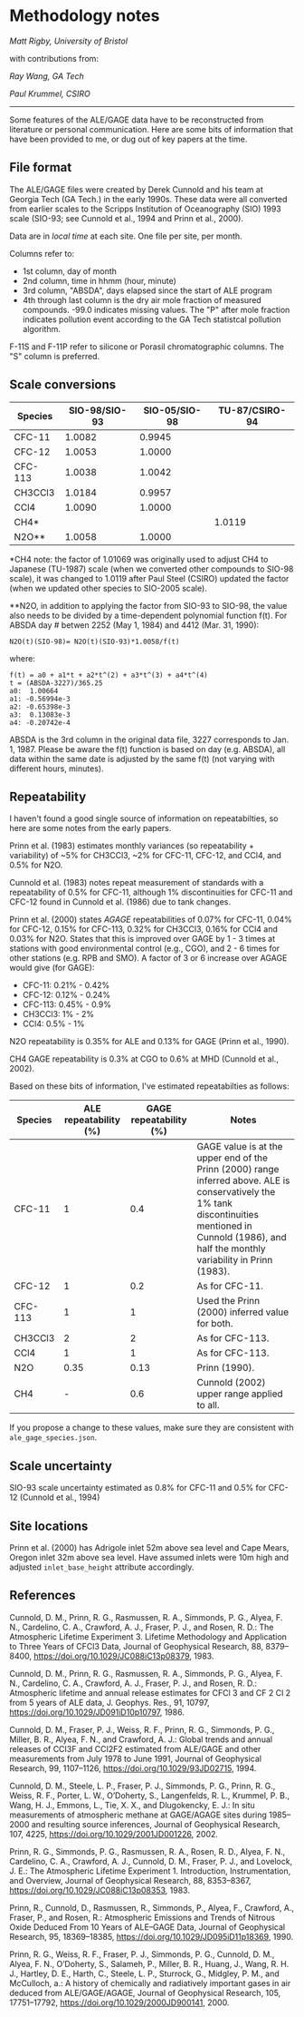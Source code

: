 # Methodology notes
*Matt Rigby, University of Bristol*

with contributions from:

*Ray Wang, GA Tech*

*Paul Krummel, CSIRO*

---

Some features of the ALE/GAGE data have to be reconstructed from literature or personal communication. Here are some bits of information that have been provided to me, or dug out of key papers at the time.

## File format
The ALE/GAGE files were created by Derek Cunnold and his team at Georgia Tech (GA Tech.) in the early 1990s. These data were all converted from earlier scales to the Scripps Institution of Oceanography (SIO) 1993 scale (SIO-93; see Cunnold et al., 1994 and Prinn et al., 2000).

Data are in *local time* at each site. One file per site, per month.

Columns refer to:

- 1st column, day of month
- 2nd column, time in hhmm (hour, minute)
- 3rd column, "ABSDA", days elapsed since the start of ALE program
- 4th through last column is the dry air mole fraction of measured compounds. -99.0 indicates missing values. The "P" after mole fraction indicates pollution event according to the GA Tech statistcal pollution algorithm.

F-11S and F-11P refer to silicone or Porasil chromatographic columns. The "S" column is preferred.

## Scale conversions

|Species|SIO-98/SIO-93|SIO-05/SIO-98|TU-87/CSIRO-94|
|--|--|--|--|
|CFC-11|1.0082|0.9945||
|CFC-12|1.0053|1.0000||
|CFC-113|1.0038|1.0042||
|CH3CCl3|1.0184|0.9957||
|CCl4|1.0090|1.0000||
|CH4*|||1.0119|
|N2O**|1.0058|1.0000||


*CH4 note: the factor of 1.01069 was originally used to adjust CH4 to Japanese (TU-1987) scale (when we converted other compounds to SIO-98 scale), it was changed to 1.0119 after Paul Steel (CSIRO) updated the factor (when we updated other species to SIO-2005 scale).
 
**N2O, in addition to applying the factor from SIO-93 to SIO-98, the value also needs to be divided by a time-dependent polynomial function f(t). For ABSDA day # betwen 2252 (May 1, 1984) and 4412 (Mar. 31, 1990):

```
N2O(t)(SIO-98)= N2O(t)(SIO-93)*1.0058/f(t)
```

where:
```
f(t) = a0 + a1*t + a2*t^(2) + a3*t^(3) + a4*t^(4)
t = (ABSDA-3227)/365.25
a0:  1.00664
a1: -0.56994e-3
a2: -0.65398e-3
a3:  0.13083e-3
a4: -0.20742e-4
```

ABSDA is the 3rd column in the original data file, 3227 corresponds to Jan. 1, 1987. Please be aware the f(t) function is based on day (e.g. ABSDA), all data within the same date is adjusted by the same f(t) (not varying with different hours, minutes).

## Repeatability
I haven't found a good single source of information on repeatabilties, so here are some notes from the early papers.

Prinn et al. (1983) estimates monthly variances (so repeatability + variability) of ~5% for CH3CCl3, ~2% for CFC-11, CFC-12, and CCl4, and 0.5% for N2O.

Cunnold et al. (1983) notes repeat measurement of standards with a repeatability of 0.5% for CFC-11, although 1% discontinuities for CFC-11 and CFC-12 found in Cunnold et al. (1986) due to tank changes.

Prinn et al. (2000) states *AGAGE* repeatabilities of 0.07% for CFC-11, 0.04% for CFC-12, 0.15% for CFC-113, 0.32% for CH3CCl3, 0.16% for CCl4 and 0.03% for N2O. States that this is improved over GAGE by 1 - 3 times at stations with good environmental control (e.g., CGO), and 2 - 6 times for other stations (e.g. RPB and SMO). A factor of 3 or 6 increase over AGAGE would give (for GAGE):
- CFC-11: 0.21% - 0.42%
- CFC-12: 0.12% - 0.24%
- CFC-113: 0.45% - 0.9%
- CH3CCl3: 1% - 2%
- CCl4: 0.5% - 1%

N2O repeatability is 0.35% for ALE and 0.13% for GAGE (Prinn et al., 1990).

CH4 GAGE repeatability is 0.3% at CGO to 0.6% at MHD (Cunnold et al., 2002).

Based on these bits of information, I've estimated repeatabilties as follows:

|Species |ALE repeatability (%)|GAGE repeatability (%)|Notes|
|--------|----|----|---|
|CFC-11  |1   |0.4 |GAGE value is at the upper end of the Prinn (2000) range inferred above. ALE is conservatively the 1% tank discontinuities mentioned in Cunnold (1986), and half the monthly variability in Prinn (1983).|
|CFC-12  |1   |0.2 |As for CFC-11.|
|CFC-113 |1   |1   |Used the Prinn (2000) inferred value for both.|
|CH3CCl3 |2   |2   |As for CFC-113.|
|CCl4    |1   |1   |As for CFC-113.|
|N2O     |0.35|0.13|Prinn (1990).|
|CH4     |-   |0.6 |Cunnold (2002) upper range applied to all.|

If you propose a change to these values, make sure they are consistent with ```ale_gage_species.json```.

## Scale uncertainty

SIO-93 scale uncertainty estimated as 0.8% for CFC-11 and 0.5% for CFC-12 (Cunnold et al., 1994)

## Site locations

Prinn et al. (2000) has Adrigole inlet 52m above sea level and Cape Mears, Oregon inlet 32m above sea level. Have assumed inlets were 10m high and adjusted ```inlet_base_height``` attribute accordingly.

## References
Cunnold, D. M., Prinn, R. G., Rasmussen, R. A., Simmonds, P. G., Alyea, F. N., Cardelino, C. A., Crawford, A. J., Fraser, P. J., and Rosen, R. D.: The Atmospheric Lifetime Experiment 3. Lifetime Methodology and Application to Three Years of CFCl3 Data, Journal of Geophysical Research, 88, 8379–8400, https://doi.org/10.1029/JC088iC13p08379, 1983.

Cunnold, D. M., Prinn, R. G., Rasmussen, R. A., Simmonds, P. G., Alyea, F. N., Cardelino, C. A., Crawford, A. J., Fraser, P. J., and Rosen, R. D.: Atmospheric lifetime and annual release estimates for CFCl 3 and CF 2 Cl 2 from 5 years of ALE data, J. Geophys. Res., 91, 10797, https://doi.org/10.1029/JD091iD10p10797, 1986.

Cunnold, D. M., Fraser, P. J., Weiss, R. F., Prinn, R. G., Simmonds, P. G., Miller, B. R., Alyea, F. N., and Crawford, A. J.: Global trends and annual releases of CCI3F and CCI2F2 estimated from ALE/GAGE and other measurements from July 1978 to June 1991, Journal of Geophysical Research, 99, 1107–1126, https://doi.org/10.1029/93JD02715, 1994.

Cunnold, D. M., Steele, L. P., Fraser, P. J., Simmonds, P. G., Prinn, R. G., Weiss, R. F., Porter, L. W., O’Doherty, S., Langenfelds, R. L., Krummel, P. B., Wang, H. J., Emmons, L., Tie, X. X., and Dlugokencky, E. J.: In situ measurements of atmospheric methane at GAGE/AGAGE sites during 1985–2000 and resulting source inferences, Journal of Geophysical Research, 107, 4225, https://doi.org/10.1029/2001JD001226, 2002.

Prinn, R. G., Simmonds, P. G., Rasmussen, R. A., Rosen, R. D., Alyea, F. N., Cardelino, C. A., Crawford, A. J., Cunnold, D. M., Fraser, P. J., and Lovelock, J. E.: The Atmospheric Lifetime Experiment 1. Introduction, Instrumentation, and Overview, Journal of Geophysical Research, 88, 8353–8367, https://doi.org/10.1029/JC088iC13p08353, 1983.

Prinn, R., Cunnold, D., Rasmussen, R., Simmonds, P., Alyea, F., Crawford, A., Fraser, P., and Rosen, R.: Atmospheric Emissions and Trends of Nitrous Oxide Deduced From 10 Years of ALE–GAGE Data, Journal of Geophysical Research, 95, 18369–18385, https://doi.org/10.1029/JD095iD11p18369, 1990.

Prinn, R. G., Weiss, R. F., Fraser, P. J., Simmonds, P. G., Cunnold, D. M., Alyea, F. N., O’Doherty, S., Salameh, P., Miller, B. R., Huang, J., Wang, R. H. J., Hartley, D. E., Harth, C., Steele, L. P., Sturrock, G., Midgley, P. M., and McCulloch,  a.: A history of chemically and radiatively important gases in air deduced from ALE/GAGE/AGAGE, Journal of Geophysical Research, 105, 17751–17792, https://doi.org/10.1029/2000JD900141, 2000.
